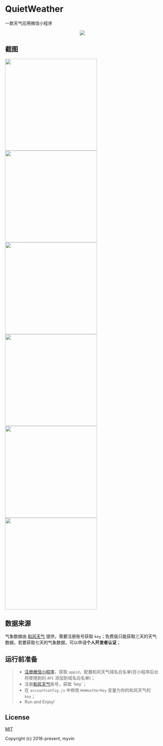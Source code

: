 # QuietWeather
一款天气应用微信小程序
<p align='center'>
    <img src='https://636c-cloud1-2gjb0qbja55f57b5-1305532240.tcb.qcloud.la/mpcode.jpg?sign=2298502d2c847c8770a4fe4c43196f6d&t=1639028575'>
</p>

## 截图
<div >
    <img src='https://raw.githubusercontent.com/myvin/miniprogram/master/quietweather/images/screenshot_1.png' style='width:300px;'>
    <img src='https://raw.githubusercontent.com/myvin/miniprogram/master/quietweather/images/screenshot_2.png' style='width:300px;'>
    <img src='https://raw.githubusercontent.com/myvin/miniprogram/master/quietweather/images/screenshot_3.png' style='width:300px;'>
    <img src='https://raw.githubusercontent.com/myvin/miniprogram/master/quietweather/images/screenshot_4.png' style='width:300px;'>

<img src='https://raw.githubusercontent.com/myvin/miniprogram/master/quietweather/images/screenshot_5.png' style='width:300px;'>
<img src='https://raw.githubusercontent.com/myvin/miniprogram/master/quietweather/images/screenshot_6.png' style='width:300px;'></div>

## 数据来源

气象数据由 [和风天气](http://www.heweather.com/) 提供，需要注册账号获取 `key`；免费版只能获取三天的天气数据，若要获取七天的气象数据，可以申请**个人开发者认证**；

## 运行前准备
> * [注册微信小程序](https://mp.weixin.qq.com/wxopen/waregister?action=step1)，获取 `appid`，配置和风天气域名白名单(在小程序后台将使用到的 `API` 添加到域名白名单)；
> * 注册[和风天气](http://www.heweather.com/)账号，获取 'key`；
> * 在 `accountconfig.js` 中修改 `HeWeatherKey` 变量为你的和风天气的 `key`；
> * Run and Enjoy!


## License

[MIT](http://opensource.org/licenses/MIT)

Copyright (c) 2018-present, myvin
